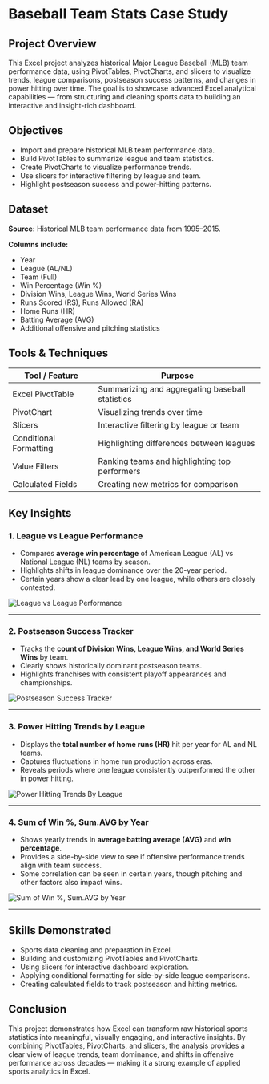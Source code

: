 # Baseball Team Stats Case Study

## Project Overview
This Excel project analyzes historical Major League Baseball (MLB) team performance data, using PivotTables, PivotCharts, and slicers to visualize trends, league comparisons, postseason success patterns, and changes in power hitting over time. The goal is to showcase advanced Excel analytical capabilities — from structuring and cleaning sports data to building an interactive and insight-rich dashboard.

## Objectives
- Import and prepare historical MLB team performance data.
- Build PivotTables to summarize league and team statistics.
- Create PivotCharts to visualize performance trends.
- Use slicers for interactive filtering by league and team.
- Highlight postseason success and power-hitting patterns.

## Dataset
**Source:** Historical MLB team performance data from 1995–2015.

**Columns include:**
- Year
- League (AL/NL)
- Team (Full)
- Win Percentage (Win %)
- Division Wins, League Wins, World Series Wins
- Runs Scored (RS), Runs Allowed (RA)
- Home Runs (HR)
- Batting Average (AVG)
- Additional offensive and pitching statistics

## Tools & Techniques
| Tool / Feature       | Purpose |
|----------------------|---------|
| Excel PivotTable     | Summarizing and aggregating baseball statistics |
| PivotChart           | Visualizing trends over time |
| Slicers              | Interactive filtering by league or team |
| Conditional Formatting | Highlighting differences between leagues |
| Value Filters        | Ranking teams and highlighting top performers |
| Calculated Fields    | Creating new metrics for comparison |

## Key Insights

### 1. League vs League Performance
- Compares **average win percentage** of American League (AL) vs National League (NL) teams by season.
- Highlights shifts in league dominance over the 20-year period.
- Certain years show a clear lead by one league, while others are closely contested.

![League vs League Performance](images/League%20vs%20League%20Performance.png)

---

### 2. Postseason Success Tracker
- Tracks the **count of Division Wins, League Wins, and World Series Wins** by team.
- Clearly shows historically dominant postseason teams.
- Highlights franchises with consistent playoff appearances and championships.

![Postseason Success Tracker](images/Postseason%20Success%20Tracker.png)

---

### 3. Power Hitting Trends by League
- Displays the **total number of home runs (HR)** hit per year for AL and NL teams.
- Captures fluctuations in home run production across eras.
- Reveals periods where one league consistently outperformed the other in power hitting.

![Power Hitting Trends By League](images/Power%20Hitting%20Trends%20By%20League.png)

---

### 4. Sum of Win %, Sum.AVG by Year
- Shows yearly trends in **average batting average (AVG)** and **win percentage**.
- Provides a side-by-side view to see if offensive performance trends align with team success.
- Some correlation can be seen in certain years, though pitching and other factors also impact wins.

![Sum of Win %, Sum.AVG by Year](images/Sum%20of%20Win%20%25%2C%20Sum.AVG%20by%20Year.png)

---

## Skills Demonstrated
- Sports data cleaning and preparation in Excel.
- Building and customizing PivotTables and PivotCharts.
- Using slicers for interactive dashboard exploration.
- Applying conditional formatting for side-by-side league comparisons.
- Creating calculated fields to track postseason and hitting metrics.

## Conclusion
This project demonstrates how Excel can transform raw historical sports statistics into meaningful, visually engaging, and interactive insights. By combining PivotTables, PivotCharts, and slicers, the analysis provides a clear view of league trends, team dominance, and shifts in offensive performance across decades — making it a strong example of applied sports analytics in Excel.
